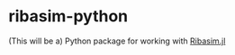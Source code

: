 # ribasim-python

(This will be a) Python package for working with [Ribasim.jl](https://github.com/Deltares/Ribasim.jl)
